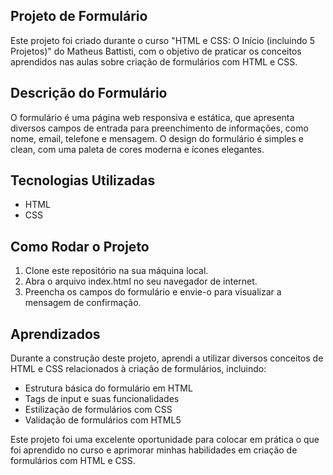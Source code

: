 <article>
  <h1>Projeto de Formulário</h1>
  <p>Este projeto foi criado durante o curso "HTML e CSS: O Início (incluindo 5 Projetos)" do Matheus Battisti, com o objetivo de praticar os conceitos aprendidos nas aulas sobre criação de formulários com HTML e CSS.</p>
  <section>
    <h2>Descrição do Formulário</h2>
    <p>O formulário é uma página web responsiva e estática, que apresenta diversos campos de entrada para preenchimento de informações, como nome, email, telefone e mensagem. O design do formulário é simples e clean, com uma paleta de cores moderna e ícones elegantes.</p>
  </section>
  <section>
    <h2>Tecnologias Utilizadas</h2>
    <ul>
      <li>HTML</li>
      <li>CSS</li>
    </ul>
  </section>
  <section>
    <h2>Como Rodar o Projeto</h2>
    <ol>
      <li>Clone este repositório na sua máquina local.</li>
      <li>Abra o arquivo index.html no seu navegador de internet.</li>
      <li>Preencha os campos do formulário e envie-o para visualizar a mensagem de confirmação.</li>
    </ol>
  </section>
  <section>
    <h2>Aprendizados</h2>
    <p>Durante a construção deste projeto, aprendi a utilizar diversos conceitos de HTML e CSS relacionados à criação de formulários, incluindo:</p>
    <ul>
      <li>Estrutura básica do formulário em HTML</li>
      <li>Tags de input e suas funcionalidades</li>
      <li>Estilização de formulários com CSS</li>
      <li>Validação de formulários com HTML5</li>
    </ul>
    <p>Este projeto foi uma excelente oportunidade para colocar em prática o que foi aprendido no curso e aprimorar minhas habilidades em criação de formulários com HTML e CSS.</p>
  </section>
</article>
